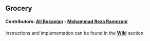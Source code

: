 ## Grocery

#### Contributors:  [Ali Bokaeian](https://github.com/AliBokaeian) - [Mohammad Reza Ramezani](https://github.com/redHaunter)

Instructions and implementation can be found in the **[Wiki](https://github.com/FUM-Isense/grocery/wiki)** section.
